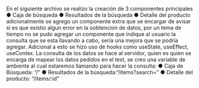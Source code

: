 En el siguiente archivo se realizo la creación de 3 componentes principales
    ● Caja de búsqueda
    ● Resultados de la búsqueda
    ● Detalle del producto
adicionalmente se agrego un componente extra que se encargar de avisar si es que existio algun error en la oobtencion de datos, por un tema de tiempo no se pudo agregar un componente que indique al usuario la consulta que se esta llavando a cabo, sería una mejora que se podría agregar.
Adicional a esto se hizo uso de hooks como useState, useEffect, useContex.
La consulta de los datos se hace al servidor, quien es quien se encarga de mapear los datos pedidos en el test, se creo una variable de ambiente al cual estaremos llamando para hacer la consulta:
    ● Caja de Búsqueda: “/”
    ● Resultados de la búsqueda:“/items?search=”
    ● Detalle del producto: “/items/:id”